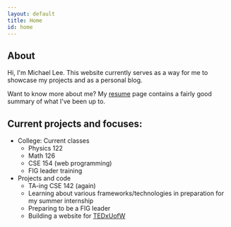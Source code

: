 ```yaml
---
layout: default
title: Home
id: home
---
```


## About

Hi, I'm Michael Lee. This website currently serves as a way for me to showcase my projects and as a personal blog.

Want to know more about me? My [resume](/resume) page contains a fairly good summary of what I've been up to.

## Current projects and focuses:

-   College: Current classes
    -   Physics 122
    -   Math 126
    -   CSE 154 (web programming)
    -   FIG leader training
-   Projects and code
    -   TA-ing CSE 142 (again)
    -   Learning about various frameworks/technologies in preparation for my summer internship
    -   Preparing to be a FIG leader
    -   Building a website for [TEDxUofW](http://tedxuofw.com)

